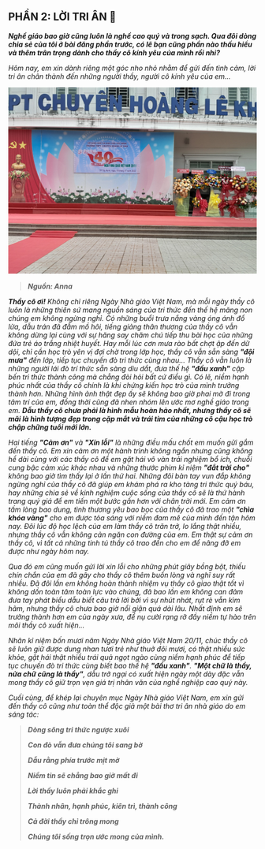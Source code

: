 ## PHẦN 2: LỜI TRI ÂN 💌

_**Nghề giáo bao giờ cũng luôn là nghề cao quý và trong sạch. Qua đôi dòng chia sẻ của tôi ở bài đăng phần trước, có lẽ bạn cũng phần nào thấu hiểu và thêm trân trọng dành cho thầy cô kính yêu của mình rồi nhỉ?**_

_Hôm nay, em xin dành riêng một góc nho nhỏ nhằm để gửi đến tình cảm, lời tri ân chân thành đến những người thầy, người cô kính yêu của em…_

![HLK Special 2](../img/image2.jpg)

> **_Nguồn: Anna_**

_**Thầy cô ơi!** Không chỉ riêng Ngày Nhà giáo Việt Nam, mà mỗi ngày thầy cô luôn là những thiên sứ mang nguồn sáng của tri thức đến thế hệ măng non chúng em không ngừng nghỉ. Có những buổi trưa nắng vàng óng ánh đổ lửa, dẫu trán đã đẫm mồ hôi, tiếng giảng thân thương của thầy cô vẫn không dừng lại cùng với sự hăng say chăm chú tiếp thu bài học của những đứa trẻ áo trắng nhiệt huyết. Hay mỗi lúc cơn mưa rào bất chợt ập đến dữ dội, chỉ cần học trò yên vị đợi chờ trong lớp học, thầy cô vẫn sẵn sàng **"đội mưa"** đến lớp, tiếp tục chuyến đò tri thức cùng nhau… Thầy cô vẫn luôn là những người lái đò trí thức sẵn sàng dìu dắt, đưa thế hệ **"đầu xanh"** cập bến tri thức thành công mà chẳng đòi hỏi bất cứ điều gì. Có lẽ, niềm hạnh phúc nhất của thầy cô chính là khi chứng kiến học trò của mình trưởng thành hơn. Những hình ảnh thật đẹp ấy sẽ không bao giờ phai mờ đi trong tâm trí của em, đồng thời cũng đã nhen nhóm lên ước mơ nghề giáo trong em. **Dẫu thầy cô chưa phải là hình mẫu hoàn hảo nhất, nhưng thầy cô sẽ mãi là hình tượng đẹp trong cặp mắt và trái tim của những cô cậu học trò chập chững tuổi mới lớn.**_

_Hai tiếng **"Cảm ơn"** và **"Xin lỗi"** là những điều mấu chốt em muốn gửi gắm đến thầy cô. Em xin cảm ơn một hành trình không ngắn nhưng cũng không hề dài cùng với các thầy cô để em gặt hái vô vàn trải nghiệm bổ ích, chuỗi cung bậc cảm xúc khác nhau và những thước phim kỉ niệm **"đắt trời cho"** không bao giờ tìm thấy lại ở lần thứ hai. Những đôi bàn tay vun đắp không ngừng nghỉ của thầy cô đã giúp em khám phá ra kho tàng tri thức quý báu, hay những chia sẻ về kinh nghiệm cuộc sống của thầy cô sẽ là thứ hành trang quý giá để em tiến một bước gần hơn với chân trời mới. Em cảm ơn tấm lòng bao dung, tình thương yêu bao bọc của thầy cô đã trao một **"chìa khóa vàng"** cho em được tỏa sáng với niềm đam mê của mình đến tận hôm nay. Đôi lúc độ học lệch của em làm thầy cô trăn trở, lo lắng thật nhiều, nhưng thầy cô vẫn không cản ngăn con đường của em. Em thật sự cảm ơn thầy cô, vì tất cả những tinh tú thầy cô trao đến cho em để nâng đỡ em được như ngày hôm nay._

_Qua đó em cũng muốn gửi lời xin lỗi cho những phút giây bồng bột, thiếu chín chắn của em đã gây cho thầy cô thêm buồn lòng và nghĩ suy rất nhiều. Đã đôi lần em không hoàn thành nhiệm vụ thầy cô giao thật tốt vì không dồn toàn tâm toàn lực vào chúng, đã bao lần em không can đảm đưa tay phát biểu dẫu biết câu trả lời bởi vì sự nhút nhát, rụt rè vẫn kìm hãm, nhưng thầy cô chưa bao giờ nổi giận quá dài lâu. Nhất định em sẽ trưởng thành hơn em của ngày xưa, để nụ cười rạng rỡ đầy niềm tự hào trên môi thầy cô xuất hiện…_

_Nhân kỉ niệm bốn mươi năm Ngày Nhà giáo Việt Nam 20/11, chúc thầy cô sẽ luôn giữ được dung nhan tươi trẻ như thuở đôi mươi, có thật nhiều sức khỏe, gặt hái thật nhiều trái quả ngọt ngào cùng niềm hạnh phúc để tiếp tục chuyến đò tri thức cùng biết bao thế hệ **"đầu xanh"**. **"Một chữ là thầy, nửa chữ cũng là thầy"**, dẫu trở ngại có xuất hiện ngày một dày đặc vẫn mong thầy cô giữ trọn vẹn giá trị nhân văn của nghề nghiệp cao quý này._

_Cuối cùng, để khép lại chuyên mục Ngày Nhà giáo Việt Nam, em xin gửi đến thầy cô cũng như toàn thể độc giả một bài thơ tri ân nhà giáo do em sáng tác:_

> **_Dòng sông tri thức ngược xuôi_**
>
> **_Con đò vẫn đưa chúng tôi sang bờ_**
>
> **_Dẫu rằng phía trước mịt mờ_**
>
> **_Niềm tin sẽ chẳng bao giờ mất đi_**
>
> **_Lời thầy luôn phải khắc ghi_**
>
> **_Thành nhân, hạnh phúc, kiên trì, thành công_**
>
> **_Cả đời thầy chỉ trông mong_**
>
> **_Chúng tôi sống trọn ước mong của mình._**
